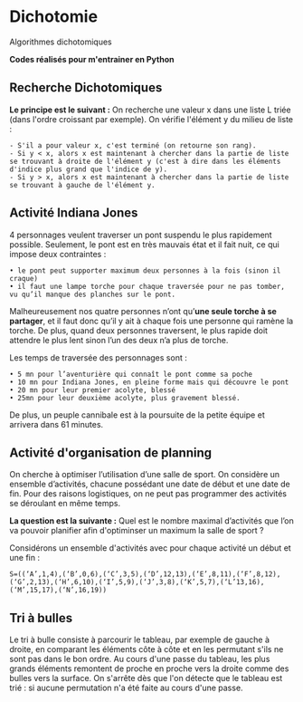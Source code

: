 # Dichotomie
Algorithmes dichotomiques

**Codes réalisés pour m'entrainer en Python**

## Recherche Dichotomiques

**Le principe est le suivant :**
On recherche une valeur x dans une liste L triée (dans l'ordre croissant par exemple).
On vérifie l'élément y du milieu de liste :
```
- S'il a pour valeur x, c'est terminé (on retourne son rang).
- Si y < x, alors x est maintenant à chercher dans la partie de liste se trouvant à droite de l'élément y (c'est à dire dans les éléments d'indice plus grand que l'indice de y).
- Si y > x, alors x est maintenant à chercher dans la partie de liste se trouvant à gauche de l'élément y.
```

## Activité Indiana Jones

4 personnages veulent traverser un pont suspendu le plus rapidement
possible. Seulement, le pont est en très mauvais état et
il fait nuit, ce qui impose deux contraintes :

```
• le pont peut supporter maximum deux personnes à la fois (sinon il craque)
• il faut une lampe torche pour chaque traversée pour ne pas tomber, vu qu’il manque des planches sur le pont.
```

Malheureusement nos quatre personnes n’ont qu’**une seule torche à se partager**, et il faut donc qu’il y ait à chaque fois une personne qui ramène la torche. De plus, quand deux personnes traversent, le plus rapide doit attendre le plus lent sinon l’un des deux n’a plus de torche.

Les temps de traversée des personnages sont :

```
• 5 mn pour l’aventurière qui connaît le pont comme sa poche
• 10 mn pour Indiana Jones, en pleine forme mais qui découvre le pont
• 20 mn pour leur premier acolyte, blessé
• 25mn pour leur deuxième acolyte, plus gravement blessé.
```

De plus, un peuple cannibale est à la poursuite de la petite équipe et arrivera dans 61 minutes.

## Activité d'organisation de planning

On cherche à optimiser l’utilisation d’une salle de sport. On considère un ensemble d’activités, chacune possédant une date de début et une date de fin. Pour des raisons logistiques, on ne peut pas programmer des activités se déroulant en même temps.

**La question est la suivante :** Quel est le nombre maximal d’activités que l’on va pouvoir planifier afin d'optiminser un maximum la salle de sport ?

Considérons un ensemble d'activités avec pour chaque activité un début et une fin :
```
S=((‘A’,1,4),(‘B’,0,6),(‘C’,3,5),(‘D’,12,13),(‘E’,8,11),(‘F’,8,12),(‘G’,2,13),(‘H’,6,10),(‘I’,5,9),(‘J’,3,8),(‘K’,5,7),(‘L’13,16),(‘M’,15,17),(‘N’,16,19))
```

## Tri à bulles

Le tri à bulle consiste à parcourir le tableau, par exemple de gauche à droite, en comparant les éléments côte à côte et en les permutant s'ils ne sont pas dans le bon ordre. Au cours d'une passe du tableau, les plus grands éléments remontent de proche en proche vers la droite comme des bulles vers la surface.
On s'arrête dès que l'on détecte que le tableau est trié : si aucune permutation n'a été faite au cours d'une passe.

